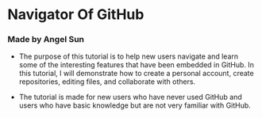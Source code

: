 # Navigator Of GitHub<br />

### Made by Angel Sun <br />


* The purpose of this tutorial is to help new users navigate and learn some of the interesting features that have been embedded in GitHub. In this tutorial, I will demonstrate how to create a personal account, create repositories, editing files, and collaborate with others. <br />


* The tutorial is made for new users who have never used GitHub and users who have basic knowledge but are not very familiar with GitHub. 

